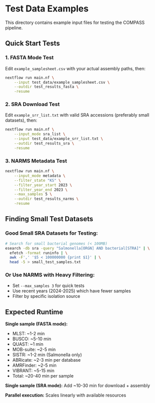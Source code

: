 # Test Data Examples

This directory contains example input files for testing the COMPASS pipeline.

## Quick Start Tests

### 1. FASTA Mode Test
Edit `example_samplesheet.csv` with your actual assembly paths, then:
```bash
nextflow run main.nf \
    --input test_data/example_samplesheet.csv \
    --outdir test_results_fasta \
    -resume
```

### 2. SRA Download Test
Edit `example_srr_list.txt` with valid SRA accessions (preferably small datasets), then:
```bash
nextflow run main.nf \
    --input_mode sra_list \
    --input test_data/example_srr_list.txt \
    --outdir test_results_sra \
    -resume
```

### 3. NARMS Metadata Test
```bash
nextflow run main.nf \
    --input_mode metadata \
    --filter_state "KS" \
    --filter_year_start 2023 \
    --filter_year_end 2023 \
    --max_samples 5 \
    --outdir test_results_narms \
    -resume
```

## Finding Small Test Datasets

### Good Small SRA Datasets for Testing:
```bash
# Search for small bacterial genomes (< 100MB)
esearch -db sra -query "Salmonella[ORGN] AND bacterial[STRA]" | \
  efetch -format runinfo | \
  awk -F',' '$5 < 100000000 {print $1}' | \
  head -5 > small_test_samples.txt
```

### Or Use NARMS with Heavy Filtering:
- Set `--max_samples 3` for quick tests
- Use recent years (2024-2025) which have fewer samples
- Filter by specific isolation source

## Expected Runtime

**Single sample (FASTA mode):**
- MLST: ~1-2 min
- BUSCO: ~5-10 min
- QUAST: ~1 min
- MOB-suite: ~2-5 min
- SISTR: ~1-2 min (Salmonella only)
- ABRicate: ~2-3 min per database
- AMRFinder: ~2-5 min
- VIBRANT: ~5-15 min
- Total: ~20-40 min per sample

**Single sample (SRA mode):** Add ~10-30 min for download + assembly

**Parallel execution:** Scales linearly with available resources
